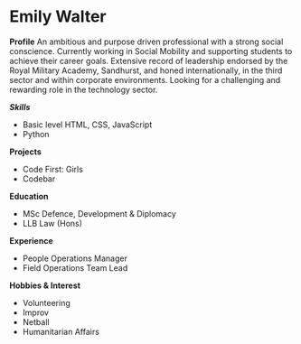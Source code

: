<h1><strong>Emily Walter</strong></h1>

<strong>Profile</strong>
An ambitious and purpose driven professional with a strong social conscience. Currently working in Social Mobility and supporting students to achieve their career goals. Extensive record of leadership endorsed by the Royal Military Academy, Sandhurst, and honed internationally, in the third sector and within corporate environments. Looking for a challenging and rewarding role in the technology sector. 

<i><strong>Skills</strong></i>
* Basic level HTML, CSS, JavaScript
* Python

<strong>Projects</strong>
* Code First: Girls
* Codebar

<strong>Education</strong>
* MSc Defence, Development & Diplomacy
* LLB Law (Hons)

<strong>Experience</strong>
* People Operations Manager
* Field Operations Team Lead

<strong>Hobbies & Interest</strong>
* Volunteering
* Improv
* Netball
* Humanitarian Affairs
